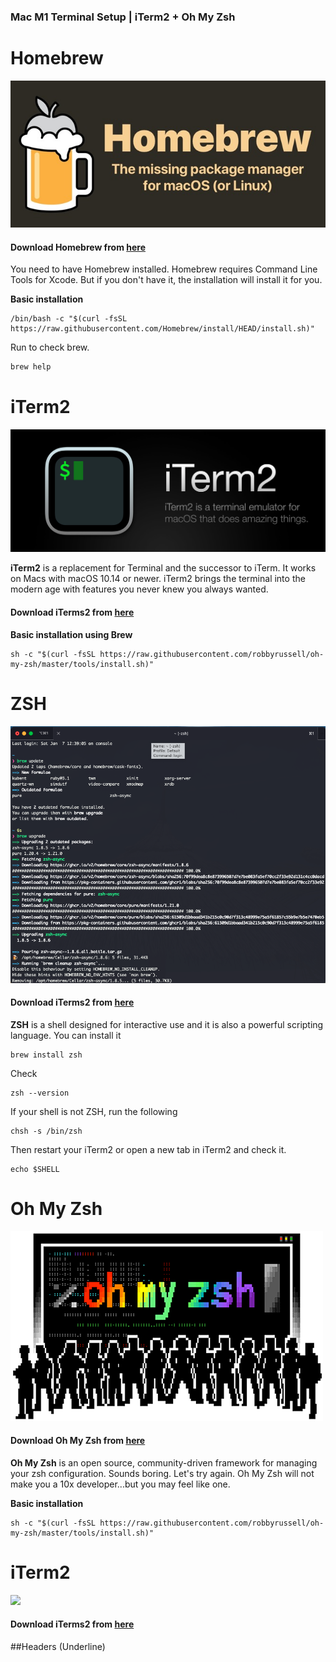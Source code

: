### Mac M1 Terminal Setup | iTerm2 + Oh My Zsh

# Homebrew

![](https://github.com/ls500pymaster/Mac-M1-Terminal-Setup/blob/main/img/homebrew.jpeg?raw=true)

#### Download Homebrew from [here](https://brew.sh "here")
You need to have Homebrew installed. Homebrew requires Command Line Tools for Xcode. But if you don't have it, the installation will install it for you.

**Basic installation**

    /bin/bash -c "$(curl -fsSL https://raw.githubusercontent.com/Homebrew/install/HEAD/install.sh)"

Run to check brew.
```bash
brew help
```

# iTerm2

![](https://github.com/ls500pymaster/Mac-M1-Terminal-Setup/blob/main/img/iterm2.jpeg?raw=true)

**iTerm2** is a replacement for Terminal and the successor to iTerm. It works on Macs with macOS 10.14 or newer. iTerm2 brings the terminal into the modern age with features you never knew you always wanted.

#### Download iTerms2 from [here](https://iterm2.com/downloads.html "here")

**Basic installation using Brew**

    sh -c "$(curl -fsSL https://raw.githubusercontent.com/robbyrussell/oh-my-zsh/master/tools/install.sh)"
    
# ZSH

![](https://github.com/ls500pymaster/Mac-M1-Terminal-Setup/blob/main/img/zsh_term.png?raw=true)

#### Download iTerms2 from [here](https://iterm2.com/downloads.html "here")

**ZSH** is a shell designed for interactive use and it is also a powerful scripting language.
You can install it

    brew install zsh
Check 

    zsh --version

If your shell is not ZSH, run the following

    chsh -s /bin/zsh

Then restart your iTerm2 or open a new tab in iTerm2 and check it.

    echo $SHELL


# Oh My Zsh

![](https://github.com/ls500pymaster/Mac-M1-Terminal-Setup/blob/main/img/omz.png?raw=true)

#### Download Oh My Zsh from [here](https://github.com/ohmyzsh/ohmyzsh "here")

**Oh My Zsh** is an open source, community-driven framework for managing your zsh configuration. Sounds boring. Let's try again. Oh My Zsh will not make you a 10x developer...but you may feel like one.

**Basic installation**

    sh -c "$(curl -fsSL https://raw.githubusercontent.com/robbyrussell/oh-my-zsh/master/tools/install.sh)"
    

# iTerm2

![](https://iterm2.com/img/logo2x.jpg)

#### Download iTerms2 from [here](https://iterm2.com/downloads.html "here")

##Headers (Underline)
